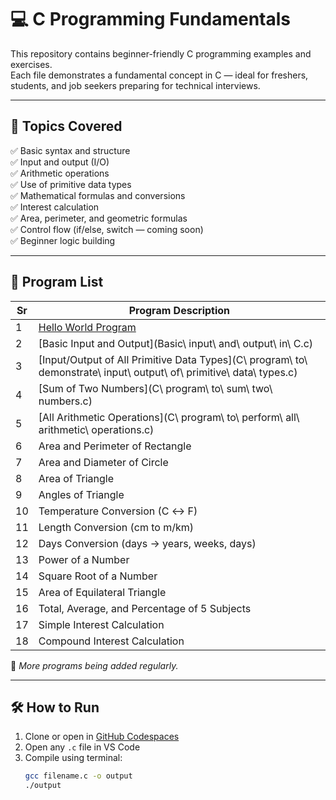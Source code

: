 # 💻 C Programming Fundamentals

This repository contains beginner-friendly C programming examples and exercises.  
Each file demonstrates a fundamental concept in C — ideal for freshers, students, and job seekers preparing for technical interviews.

---

## 📘 Topics Covered

✅ Basic syntax and structure  
✅ Input and output (I/O)  
✅ Arithmetic operations  
✅ Use of primitive data types  
✅ Mathematical formulas and conversions  
✅ Interest calculation  
✅ Area, perimeter, and geometric formulas  
✅ Control flow (if/else, switch — coming soon)  
✅ Beginner logic building

---

## 📂 Program List

| Sr | Program Description |
|----|---------------------|
| 1  | [Hello World Program](H.c) |
| 2  | [Basic Input and Output](Basic\ input\ and\ output\ in\ C.c) |
| 3  | [Input/Output of All Primitive Data Types](C\ program\ to\ demonstrate\ input\ output\ of\ primitive\ data\ types.c) |
| 4  | [Sum of Two Numbers](C\ program\ to\ sum\ two\ numbers.c) |
| 5  | [All Arithmetic Operations](C\ program\ to\ perform\ all\ arithmetic\ operations.c) |
| 6  | Area and Perimeter of Rectangle |
| 7  | Area and Diameter of Circle |
| 8  | Area of Triangle |
| 9  | Angles of Triangle |
| 10 | Temperature Conversion (C ↔️ F) |
| 11 | Length Conversion (cm to m/km) |
| 12 | Days Conversion (days → years, weeks, days) |
| 13 | Power of a Number |
| 14 | Square Root of a Number |
| 15 | Area of Equilateral Triangle |
| 16 | Total, Average, and Percentage of 5 Subjects |
| 17 | Simple Interest Calculation |
| 18 | Compound Interest Calculation |

🔸 *More programs being added regularly.*

---

## 🛠 How to Run

1. Clone or open in [GitHub Codespaces](https://github.com/features/codespaces)  
2. Open any `.c` file in VS Code  
3. Compile using terminal:
   ```bash
   gcc filename.c -o output
   ./output
